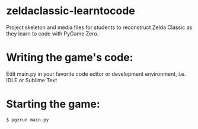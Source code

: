 # zeldaclassic-learntocode
Project skeleton and media files for students to reconstruct Zelda Classic as they learn to code with PyGame Zero.

# Writing the game's code:
Edit main.py in your favorite code editor or development environment, i.e. IDLE or Sublime Text

# Starting the game:

```$ pgzrun main.py```